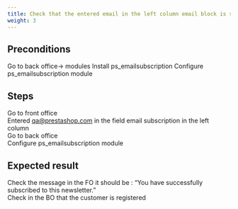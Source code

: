 ```yaml
---
title: Check that the entered email in the left column email block is saved
weight: 3
---
```


## Preconditions

Go to back office-> modules
Install ps_emailsubscription
Configure ps_emailsubscription module
## Steps

Go to front office\
Entered qa@prestashop.com in the field email subscription in the left column\
Go to back office \
Configure ps_emailsubscription module

## Expected result

Check the message in the FO it should be : “You have successfully subscribed to this newsletter.”  \
Check in the BO that the customer is registered

